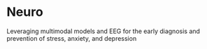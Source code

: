 # Neuro
Leveraging multimodal models and EEG for the early diagnosis and prevention of stress, anxiety, and depression
